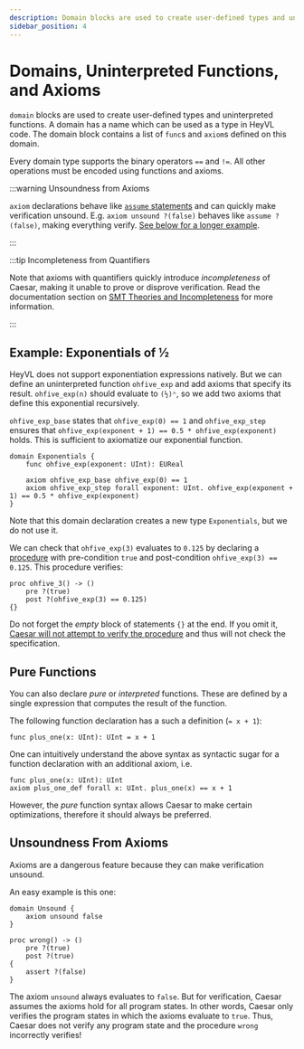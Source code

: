 ```yaml
---
description: Domain blocks are used to create user-defined types and uninterpreted functions.
sidebar_position: 4
---
```


# Domains, Uninterpreted Functions, and Axioms

`domain` blocks are used to create user-defined types and uninterpreted functions.
A domain has a name which can be used as a type in HeyVL code.
The domain block contains a list of `func`s and `axiom`s defined on this domain.

Every domain type supports the binary operators `==` and `!=`.
All other operations must be encoded using functions and axioms.

:::warning Unsoundness from Axioms

`axiom` declarations behave like [`assume` statements](./statements.md) and can quickly make verification unsound.
E.g. `axiom unsound ?(false)` behaves like `assume ?(false)`, making everything verify.
[See below for a longer example](#unsoundness-from-axioms).

:::

:::tip Incompleteness from Quantifiers

Note that axioms with quantifiers quickly introduce *incompleteness* of Caesar, making it unable to prove or disprove verification.
Read the documentation section on [SMT Theories and Incompleteness](../caesar/debugging.md#incompleteness) for more information.

:::

## Example: Exponentials of ½

HeyVL does not support exponentiation expressions natively.
But we can define an uninterpreted function `ohfive_exp` and add axioms that specify its result.
`ohfive_exp(n)` should evaluate to `(½)ⁿ`, so we add two axioms that define this exponential recursively.

`ohfive_exp_base` states that `ohfive_exp(0) == 1` and `ohfive_exp_step` ensures that `ohfive_exp(exponent + 1) == 0.5 * ohfive_exp(exponent)` holds.
This is sufficient to axiomatize our exponential function.

```heyvl
domain Exponentials {
    func ohfive_exp(exponent: UInt): EUReal

    axiom ohfive_exp_base ohfive_exp(0) == 1
    axiom ohfive_exp_step forall exponent: UInt. ohfive_exp(exponent + 1) == 0.5 * ohfive_exp(exponent)
}
```
Note that this domain declaration creates a new type `Exponentials`, but we do not use it.

We can check that `ohfive_exp(3)` evaluates to `0.125` by declaring a [procedure](procs.md) with pre-condition `true` and post-condition `ohfive_exp(3) == 0.125`.
This procedure verifies:
```heyvl
proc ohfive_3() -> ()
    pre ?(true)
    post ?(ohfive_exp(3) == 0.125)
{}
```

Do not forget the _empty_ block of statements `{}` at the end.
If you omit it, [Caesar will not attempt to verify the procedure](./procs.md#procs-without-body) and thus will not check the specification.

## Pure Functions

You can also declare _pure_ or _interpreted_ functions.
These are defined by a single expression that computes the result of the function.

The following function declaration has a such a definition (`= x + 1`):
```heyvl
func plus_one(x: UInt): UInt = x + 1
```

One can intuitively understand the above syntax as syntactic sugar for a function declaration with an additional axiom, i.e.
```heyvl
func plus_one(x: UInt): UInt
axiom plus_one_def forall x: UInt. plus_one(x) == x + 1
```
However, the *pure* function syntax allows Caesar to make certain optimizations, therefore it should always be preferred.

## Unsoundness From Axioms

Axioms are a dangerous feature because they can make verification unsound.

An easy example is this one:
```heyvl
domain Unsound {
    axiom unsound false
}

proc wrong() -> ()
    pre ?(true)
    post ?(true)
{
    assert ?(false)
}
```
The axiom `unsound` always evaluates to `false`.
But for verification, Caesar assumes the axioms hold for all program states.
In other words, Caesar only verifies the program states in which the axioms evaluate to `true`.
Thus, Caesar does not verify any program state and the procedure `wrong` incorrectly verifies!
